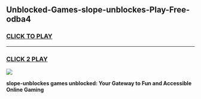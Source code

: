 
## Unblocked-Games-slope-unblockes-Play-Free-odba4
<h3>
<a href="https://premium76.site?title=slope-unblockes&ref=21A">CLICK TO PLAY</a></h3>
<hr>

<h3>
<a href="https://premium76.site?title=slope-unblockes&ref=21A">CLICK 2 PLAY</a>
  
</h3>

<a href="https://premium76.site?title=slope-unblockes&ref=21A"><img src="https://clearcache.store/games.png"></a>


**slope-unblockes games unblocked: Your Gateway to Fun and Accessible Online Gaming**
